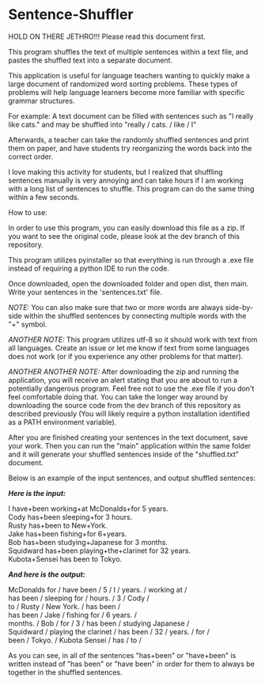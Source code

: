# Sentence-Shuffler
HOLD ON THERE JETHRO!!! Please read this document first.

This program shuffles the text of multiple sentences within a text file, and pastes the shuffled text into a separate document.

This application is useful for language teachers wanting to quickly make a large document of randomized word sorting problems. These types of problems will help language learners become more familiar with specific grammar structures. 

For example: A text document can be filled with sentences such as "I really like cats." and may be shuffled into "really / cats. / like / I"

Afterwards, a teacher can take the randomly shuffled sentences and print them on paper, and have 
students try reorganizing the words back into the correct order.

I love making this activity for students, but I realized that shuffling sentences manually is very annoying and can take hours if I am working with a long list of sentences to shuffle. This program can do the same thing within a few seconds.

How to use:

In order to use this program, you can easily download this file as a zip.
If you want to see the original code, please look at the dev branch of this repository.

This program utilizes pyinstaller so that everything is run through a .exe file instead of requiring a python IDE to run the code.

Once downloaded, open the downloaded folder and open dist, then main. Write your sentences in the 'sentences.txt' file.

*NOTE:* You can also make sure that two or more words are always side-by-side within the shuffled 
sentences by connecting multiple words with the "+" symbol.

*ANOTHER NOTE:* This program utilizes utf-8 so it should work with text from all languages. Create an issue or let me know if text from some languages does not work (or if you experience any other problems for that matter).

*ANOTHER ANOTHER NOTE:* After downloading the zip and running the application, you will receive an alert stating that you are about to run a potentially dangerous program. Feel free not to use the .exe file if you don't feel comfortable doing that. You can take the longer way around by downloading the source code from the dev branch of this repository as described previously (You will likely require a python installation identified as a PATH environment variable).

After you are finished creating your sentences in the text document, save your work. Then you can run the "main" application within the same folder
and it will generate your shuffled sentences inside of the "shuffled.txt" document.

Below is an example of the input sentences, and output shuffled sentences:


***Here is the input:***

I have+been working+at McDonalds+for 5 years.<br />
Cody has+been sleeping+for 3 hours.<br />
Rusty has+been to New+York.<br />
Jake has+been fishing+for 6+years.<br />
Bob has+been studying+Japanese for 3 months.<br />
Squidward has+been playing+the+clarinet for 32 years.<br />
Kubota+Sensei has been to Tokyo.<br />

***And here is the output:***

McDonalds for / have been / 5 / I / years. / working at / <br />
has been / sleeping for / hours. / 3 / Cody / <br />
to / Rusty / New York. / has been / <br />
has been / Jake / fishing for / 6 years. /<br /> 
months. / Bob / for / 3 / has been / studying Japanese /<br /> 
Squidward / playing the clarinet / has been / 32 / years. / for /<br /> 
been / Tokyo. / Kubota Sensei / has / to / <br />

As you can see, in all of the sentences "has+been" or "have+been" is written instead of "has been" or "have been" in order for them to always be together in the shuffled sentences.
